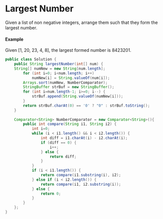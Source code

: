 # Largest Number

Given a list of non negative integers, arrange them such that they form the largest number.

#### &#xD;Example&#xD;

Given \[1, 20, 23, 4, 8], the largest formed number is 8423201.

```java
public class Solution {
    public String largestNumber(int[] num) {
	String[] numNew = new String[num.length];
        for (int i=0; i<num.length; i++) 
            numNew[i] = String.valueOf(num[i]);        
        Arrays.sort(numNew, NumberComparator);
        StringBuffer strBuf = new StringBuffer();
        for (int i=num.length-1; i>=0; i--) {
            strBuf.append(String.valueOf(numNew[i]));
        }
        return strBuf.charAt(0) == '0' ? "0" : strBuf.toString();
    }
	
    Comparator<String> NumberComparator = new Comparator<String>(){
    	public int compare(String i1, String i2) {       
            int i=0;
            while (i < i1.length() && i < i2.length()) {
                int diff = i1.charAt(i) - i2.charAt(i);
                if (diff == 0) {
                    i++;
                } else {
                    return diff;
                }
            }  
            if (i < i1.length()) {
                return compare(i1.substring(i), i2);
            } else if (i < i2.length()) {
                return compare(i1, i2.substring(i));
            } else {
                return 0;
            }
        }		
    };
}
```

